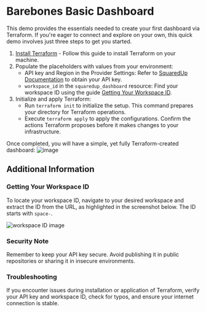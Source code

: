 # Barebones Basic Dashboard

This demo provides the essentials needed to create your first dashboard via Terraform. If you're eager to connect and explore on your own, this quick demo involves just three steps to get you started.

1. [Install Terraform](https://developer.hashicorp.com/terraform/install) - Follow this guide to install Terraform on your machine.
2. Populate the placeholders with values from your environment:
   - API key and Region in the Provider Settings: Refer to [SquaredUp Documentation](https://support.squaredup.com/hc/en-us/articles/13234653555869-API-Keys) to obtain your API key.
   - `workspace_id` in the `squaredup_dashboard` resource: Find your workspace ID using the guide [Getting Your Workspace ID](#getting-your-workspace-id).
3. Initialize and apply Terraform:
   - Run `terraform init` to initialize the setup. This command prepares your directory for Terraform operations.
   - Execute `terraform apply` to apply the configurations. Confirm the actions Terraform proposes before it makes changes to your infrastructure.

Once completed, you will have a simple, yet fully Terraform-created dashboard:
![image](https://github.com/squaredup/introduction-to-squaredup-terraform/assets/17866458/ad7ef497-ae3a-4aef-b4b5-33e835303ea9)

## Additional Information

### Getting Your Workspace ID
To locate your workspace ID, navigate to your desired workspace and extract the ID from the URL, as highlighted in the screenshot below. The ID starts with `space-`.

![workspace ID image](https://github.com/squaredup/introduction-to-squaredup-terraform/assets/17866458/c4b15730-8fb6-4acc-985f-eb3eff15c581)

### Security Note
Remember to keep your API key secure. Avoid publishing it in public repositories or sharing it in insecure environments.

### Troubleshooting
If you encounter issues during installation or application of Terraform, verify your API key and workspace ID, check for typos, and ensure your internet connection is stable.
